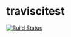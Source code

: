 # traviscitest
[![Build Status](https://travis-ci.com/nikita03565/traviscitest.svg?branch=master)](https://travis-ci.com/nikita03565/traviscitest) 
